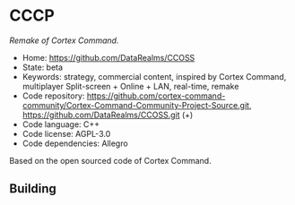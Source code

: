 # CCCP

_Remake of Cortex Command._

- Home: https://github.com/DataRealms/CCOSS
- State: beta
- Keywords: strategy, commercial content, inspired by Cortex Command, multiplayer Split-screen + Online + LAN, real-time, remake
- Code repository: https://github.com/cortex-command-community/Cortex-Command-Community-Project-Source.git, https://github.com/DataRealms/CCOSS.git (+)
- Code language: C++
- Code license: AGPL-3.0
- Code dependencies: Allegro

Based on the open sourced code of Cortex Command.

## Building
